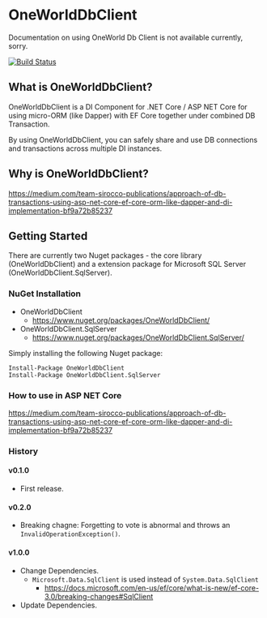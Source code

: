 # OneWorldDbClient

Documentation on using OneWorld Db Client is not available currently, sorry.

[![Build Status](https://dev.azure.com/SiroccoHub/OneWorldDbClient/_apis/build/status/SiroccoHub.OneWorldDbClient?branchName=master)](https://dev.azure.com/SiroccoHub/OneWorldDbClient/_build/latest?definitionId=6&branchName=master)

## What is OneWorldDbClient?

OneWorldDbClient is a DI Component for .NET Core / ASP NET Core for using micro-ORM (like Dapper)  with  EF Core together under combined DB Transaction.

By using OneWorldDbClient, you can safely share and use DB connections and transactions across multiple DI instances.

## Why is OneWorldDbClient?

<https://medium.com/team-sirocco-publications/approach-of-db-transactions-using-asp-net-core-ef-core-orm-like-dapper-and-di-implementation-bf9a72b85237>

## Getting Started

There are currently two Nuget packages - the core library (OneWorldDbClient) and a extension package for Microsoft SQL Server (OneWorldDbClient.SqlServer).

### NuGet Installation

* OneWorldDbClient
  * <https://www.nuget.org/packages/OneWorldDbClient/>  
* OneWorldDbClient.SqlServer
  * <https://www.nuget.org/packages/OneWorldDbClient.SqlServer/>

Simply installing the following Nuget package:

    Install-Package OneWorldDbClient
    Install-Package OneWorldDbClient.SqlServer

### How to use in ASP NET Core

<https://medium.com/team-sirocco-publications/approach-of-db-transactions-using-asp-net-core-ef-core-orm-like-dapper-and-di-implementation-bf9a72b85237>

### History

#### v0.1.0
+ First release.

#### v0.2.0
+ Breaking chagne: Forgetting to vote is abnormal and throws an `InvalidOperationException()`.

#### v1.0.0
+ Change Dependencies.
  + `Microsoft.Data.SqlClient` is used instead of `System.Data.SqlClient`
    + https://docs.microsoft.com/en-us/ef/core/what-is-new/ef-core-3.0/breaking-changes#SqlClient
+ Update Dependencies.
